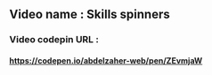 ## Video name : Skills spinners

### Video codepin URL : 
#### https://codepen.io/abdelzaher-web/pen/ZEvmjaW
